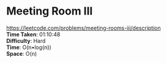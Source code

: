 # Meeting Room III
https://leetcode.com/problems/meeting-rooms-iii/description \
**Time Taken**: 01:10:48 \
**Difficulty**: Hard \
**Time**: O(n•log(n)) \
**Space**: O(n)